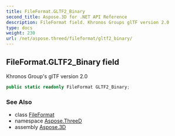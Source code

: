 ```yaml
---
title: FileFormat.GLTF2_Binary
second_title: Aspose.3D for .NET API Reference
description: FileFormat field. Khronos Groups glTF version 2.0
type: docs
weight: 230
url: /net/aspose.threed/fileformat/gltf2_binary/
---
```

## FileFormat.GLTF2_Binary field

Khronos Group's glTF version 2.0

```csharp
public static readonly FileFormat GLTF2_Binary;
```

### See Also

* class [FileFormat](../)
* namespace [Aspose.ThreeD](../../../aspose.threed/)
* assembly [Aspose.3D](../../../)


